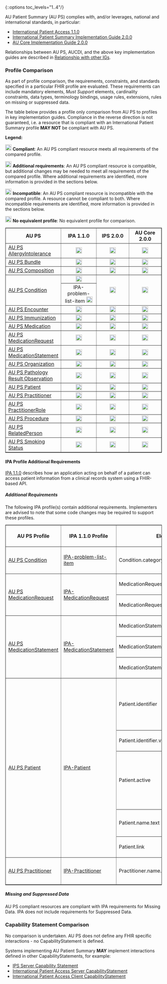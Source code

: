 {::options toc_levels="1..4"/}

AU Patient Summary (AU PS) complies with, and/or leverages, national and international standards, in particular:
- [International Patient Access 1.1.0](https://hl7.org/fhir/uv/ipa/STU1.1/)
- [International Patient Summary Implementation Guide 2.0.0](https://build.fhir.org/ig/HL7/fhir-ips/)
- [AU Core Implementation Guide 2.0.0](https://build.fhir.org/ig/hl7au/au-fhir-core/)

Relationships between AU PS, AUCDI, and the above key implementation guides are described in [Relationship with other IGs](relationship.html). 

### Profile Comparison
As part of profile comparison, the requirements, constraints, and standards specified in a particular FHIR profile are evaluated. These requirements can include mandatory elements, *Must Support* elements, cardinality constraints, data types, terminology bindings, usage rules, extensions, rules on missing or suppressed data. 

The table below provides a profile only comparison from AU PS to profiles in key implementation guides. Compliance in the reverse direction is not guaranteed, i.e. a resource that is compliant with an International Patient Summary profile **MAY NOT** be compliant with AU PS.

**Legend:**

<img src="green_checkmark.png" width="20"/> **Compliant**: An AU PS compliant resource meets all requirements of the compared profile.

<img src="orange_checkmark.png" width="20"/> **Additional requirements**: An AU PS compliant resource is compatible, but additional changes may be needed to meet all requirements of the compared profile. Where additional requirements are identified, more information is provided in the sections below.

<img src="cross_red_circle.png" width="20"/> **Incompatible**: An AU PS compliant resource is incompatible with the compared profile. A resource cannot be compliant to both. Where incompatible requirements are identified, more information is provided in the sections below.

<img src="minus_symbol.png" width="20"/> **No equivalent profile**: No equivalent profile for comparison.

<table border="1" style="width: 100%; margin: auto; border-collapse: collapse;">
    <thead>
        <tr>
            <th style="width: 25%; text-align: center; vertical-align: middle;">AU PS</th>
            <th style="width: 25%; text-align: center; vertical-align: middle;">IPA 1.1.0</th>
            <th style="width: 25%; text-align: center; vertical-align: middle;">IPS 2.0.0</th>
            <th style="width: 25%; text-align: center; vertical-align: middle;">AU Core 2.0.0</th>
        </tr>
    </thead>
    <tbody>
        <tr>
            <td style="width: 25%; text-align: left; vertical-align: middle;"><a href="StructureDefinition-au-ps-allergyintolerance.html">AU PS AllergyIntolerance</a></td>
            <td style="width: 25%; text-align: center; vertical-align: middle;"><img src="green_checkmark.png" width="20"/></td>
            <td style="width: 25%; text-align: center; vertical-align: middle;"><img src="green_checkmark.png" width="20"/></td>
            <td style="width: 25%; text-align: center; vertical-align: middle;"><img src="green_checkmark.png" width="20"/></td>
        </tr>
        <tr>
            <td style="width: 25%; text-align: left; vertical-align: middle;"><a href="StructureDefinition-au-ps-bundle.html">AU PS Bundle</a></td>
            <td style="width: 25%; text-align: center; vertical-align: middle;"><img src="minus_symbol.png" width="20"/></td>
            <td style="width: 25%; text-align: center; vertical-align: middle;"><img src="green_checkmark.png" width="20"/></td>
            <td style="width: 25%; text-align: center; vertical-align: middle;"><img src="minus_symbol.png" width="20"/></td>
        </tr>
        <tr>
            <td style="width: 25%; text-align: left; vertical-align: middle;"><a href="StructureDefinition-au-ps-composition.html">AU PS Composition</a></td>
            <td style="width: 25%; text-align: center; vertical-align: middle;"><img src="minus_symbol.png" width="20"/></td>
            <td style="width: 25%; text-align: center; vertical-align: middle;"><img src="green_checkmark.png" width="20"/></td>
            <td style="width: 25%; text-align: center; vertical-align: middle;"><img src="minus_symbol.png" width="20"/></td>
        </tr>
        <tr>
            <td rowspan="2" style="width: 25%; text-align: left; vertical-align: middle;"><a href="StructureDefinition-au-ps-condition.html">AU PS Condition</a></td>
            <td style="width: 25%; text-align: center; vertical-align: middle;"><img src="green_checkmark.png" width="20"/></td>
            <td rowspan="2" style="width: 25%; text-align: center; vertical-align: middle;"><img src="green_checkmark.png" width="20"/></td>
            <td rowspan="2" style="width: 25%; text-align: center; vertical-align: middle;"><img src="green_checkmark.png" width="20"/></td>
        </tr>
        <tr>
            <td style="width: 25%; text-align: center; vertical-align: middle;">IPA-problem-list-item <img src="orange_checkmark.png" width="20"/></td>
        </tr>
        <tr>
            <td style="width: 25%; text-align: left; vertical-align: middle;"><a href="StructureDefinition-au-ps-encounter.html">AU PS Encounter</a></td>
            <td style="width: 25%; text-align: center; vertical-align: middle;"><img src="minus_symbol.png" width="20"/></td>
            <td style="width: 25%; text-align: center; vertical-align: middle;"><img src="minus_symbol.png" width="20"/></td>
            <td style="width: 25%; text-align: center; vertical-align: middle;"><img src="green_checkmark.png" width="20"/></td>
        </tr>
        <tr>
            <td style="width: 25%; text-align: left; vertical-align: middle;"><a href="StructureDefinition-au-ps-immunization.html">AU PS Immunization</a></td>
            <td style="width: 25%; text-align: center; vertical-align: middle;"><img src="green_checkmark.png" width="20"/></td>
            <td style="width: 25%; text-align: center; vertical-align: middle;"><img src="green_checkmark.png" width="20"/></td>
            <td style="width: 25%; text-align: center; vertical-align: middle;"><img src="green_checkmark.png" width="20"/></td>
        </tr>
        <tr>
            <td style="width: 25%; text-align: left; vertical-align: middle;"><a href="StructureDefinition-au-ps-medication.html">AU PS Medication</a></td>
            <td style="width: 25%; text-align: center; vertical-align: middle;"><img src="green_checkmark.png" width="20"/></td>
            <td style="width: 25%; text-align: center; vertical-align: middle;"><img src="green_checkmark.png" width="20"/></td>
            <td style="width: 25%; text-align: center; vertical-align: middle;"><img src="green_checkmark.png" width="20"/></td>
        </tr>
        <tr>
            <td style="width: 25%; text-align: left; vertical-align: middle;"><a href="StructureDefinition-au-ps-medicationrequest.html">AU PS MedicationRequest</a></td>
            <td style="width: 25%; text-align: center; vertical-align: middle;"><img src="orange_checkmark.png" width="20"/></td>
            <td style="width: 25%; text-align: center; vertical-align: middle;"><img src="green_checkmark.png" width="20"/></td>
            <td style="width: 25%; text-align: center; vertical-align: middle;"><img src="green_checkmark.png" width="20"/></td>
        </tr>
        <tr>
            <td style="width: 25%; text-align: left; vertical-align: middle;"><a href="StructureDefinition-au-ps-medicationstatement.html">AU PS MedicationStatement</a></td>
            <td style="width: 25%; text-align: center; vertical-align: middle;"><img src="orange_checkmark.png" width="20"/></td>
            <td style="width: 25%; text-align: center; vertical-align: middle;"><img src="green_checkmark.png" width="20"/></td>
            <td style="width: 25%; text-align: center; vertical-align: middle;"><img src="green_checkmark.png" width="20"/></td>
        </tr>
        <tr>
            <td style="width: 25%; text-align: left; vertical-align: middle;"><a href="StructureDefinition-au-ps-organization.html">AU PS Organization</a></td>
            <td style="width: 25%; text-align: center; vertical-align: middle;"><img src="minus_symbol.png" width="20"/></td>
            <td style="width: 25%; text-align: center; vertical-align: middle;"><img src="green_checkmark.png" width="20"/></td>
            <td style="width: 25%; text-align: center; vertical-align: middle;"><img src="green_checkmark.png" width="20"/></td>
        </tr>
        <tr>
            <td style="width: 25%; text-align: left; vertical-align: middle;"><a href="StructureDefinition-au-ps-diagnosticresult-path.html">AU PS Pathology Result Observation</a></td>
            <td style="width: 25%; text-align: center; vertical-align: middle;"><img src="green_checkmark.png" width="20"/></td>
            <td style="width: 25%; text-align: center; vertical-align: middle;"><img src="green_checkmark.png" width="20"/></td>
            <td style="width: 25%; text-align: center; vertical-align: middle;"><img src="green_checkmark.png" width="20"/></td>
        </tr>
        <tr>
            <td style="width: 25%; text-align: left; vertical-align: middle;"><a href="StructureDefinition-au-ps-patient.html">AU PS Patient</a></td>
            <td style="width: 25%; text-align: center; vertical-align: middle;"><img src="orange_checkmark.png" width="20"/></td>
            <td style="width: 25%; text-align: center; vertical-align: middle;"><img src="green_checkmark.png" width="20"/></td>
            <td style="width: 25%; text-align: center; vertical-align: middle;"><img src="green_checkmark.png" width="20"/></td>
        </tr>
        <tr>
            <td style="width: 25%; text-align: left; vertical-align: middle;"><a href="StructureDefinition-au-ps-practitioner.html">AU PS Practitioner</a></td>
            <td style="width: 25%; text-align: center; vertical-align: middle;"><img src="orange_checkmark.png" width="20"/></td>
            <td style="width: 25%; text-align: center; vertical-align: middle;"><img src="green_checkmark.png" width="20"/></td>
            <td style="width: 25%; text-align: center; vertical-align: middle;"><img src="green_checkmark.png" width="20"/></td>
        </tr>
        <tr>
            <td style="width: 25%; text-align: left; vertical-align: middle;"><a href="StructureDefinition-au-ps-practitionerrole.html">AU PS PractitionerRole</a></td>
            <td style="width: 25%; text-align: center; vertical-align: middle;"><img src="green_checkmark.png" width="20"/></td>
            <td style="width: 25%; text-align: center; vertical-align: middle;"><img src="green_checkmark.png" width="20"/></td>
            <td style="width: 25%; text-align: center; vertical-align: middle;"><img src="green_checkmark.png" width="20"/></td>
        </tr>
        <tr>
            <td style="width: 25%; text-align: left; vertical-align: middle;"><a href="StructureDefinition-au-ps-procedure.html">AU PS Procedure</a></td>
            <td style="width: 25%; text-align: center; vertical-align: middle;"><img src="minus_symbol.png" width="20"/></td>
            <td style="width: 25%; text-align: center; vertical-align: middle;"><img src="green_checkmark.png" width="20"/></td>
            <td style="width: 25%; text-align: center; vertical-align: middle;"><img src="green_checkmark.png" width="20"/></td>
        </tr>
         <tr>
            <td style="width: 25%; text-align: left; vertical-align: middle;"><a href="StructureDefinition-au-ps-relatedperson.html">AU PS RelatedPerson</a></td>
            <td style="width: 25%; text-align: center; vertical-align: middle;"><img src="minus_symbol.png" width="20"/></td>
            <td style="width: 25%; text-align: center; vertical-align: middle;"><img src="minus_symbol.png" width="20"/></td>
            <td style="width: 25%; text-align: center; vertical-align: middle;"><img src="green_checkmark.png" width="20"/></td>
        </tr>
        <tr>
            <td style="width: 25%; text-align: left; vertical-align: middle;"><a href="StructureDefinition-au-ps-smokingstatus.html">AU PS Smoking Status</a></td>
            <td style="width: 25%; text-align: center; vertical-align: middle;"><img src="green_checkmark.png" width="20"/></td>
            <td style="width: 25%; text-align: center; vertical-align: middle;"><img src="green_checkmark.png" width="20"/></td>
            <td style="width: 25%; text-align: center; vertical-align: middle;"><img src="green_checkmark.png" width="20"/></td>
        </tr>
    </tbody>
</table>

#### IPA Profile Additional Requirements
[IPA 1.1.0](https://hl7.org/fhir/uv/ipa/STU1.1/) describes how an application acting on behalf of a patient can access patient information from a clinical records system using a FHIR-based API.

##### Additional Requirements
The following IPA profile(s) contain additional requirements. Implementers are advised to note that some code changes may be required to support these profiles.

<table border="1" style="width: 100%; margin: auto; border-collapse: collapse;">
    <thead>
        <tr>
            <th style="width: 25%;">AU PS Profile</th>
            <th style="width: 25%;">IPA 1.1.0 Profile</th>
            <th style="width: 25%;">Element</th>
            <th style="width: 25%;">IPA Profile Additional requirements</th>
        </tr>
    </thead>
    <tbody>
        <tr>
            <td style="width: 25%;"><a href="StructureDefinition-au-ps-condition.html">AU PS Condition</a></td>
            <td style="width: 25%;"><a href="https://hl7.org/fhir/uv/ipa/STU1.1/StructureDefinition-ipa-problem-list-item.html">IPA-problem-list-item</a></td>
            <td style="width: 25%;">Condition.category</td>
            <td style="width: 25%;">Requires category of 'problem-list-item'.</td>
        </tr>
        <tr>
            <td rowspan="2" style="width: 25%;"><a href="StructureDefinition-au-ps-medicationrequest.html">AU PS MedicationRequest</a></td>
            <td rowspan="2" style="width: 25%;"><a href="https://hl7.org/fhir/uv/ipa/STU1.1/StructureDefinition-ipa-medicationrequest.html">IPA-MedicationRequest</a></td>
            <td style="width: 25%;">MedicationRequest.reported[x]</td>
            <td style="width: 25%;"><i>Must Support</i> element in IPA.</td>
        </tr>
        <tr>
            <td style="width: 25%;">MedicationRequest.doNotPerfom</td>
            <td style="width: 25%;"><i>Must Support</i> element in IPA.</td>
        </tr>
        <tr>
            <td rowspan="3" style="width: 25%;"><a href="StructureDefinition-au-ps-medicationstatement.html">AU PS MedicationStatement</a></td>
            <td rowspan="3" style="width: 25%;"><a href="https://hl7.org/fhir/uv/ipa/STU1.1/StructureDefinition-ipa-medicationstatement.html">IPA-MedicationStatement</a></td>
            <td style="width: 25%;">MedicationStatement.statusReason</td>
            <td style="width: 25%;"><i>Must Support</i> element in IPA.</td>
        </tr>
        <tr>
            <td style="width: 25%;">MedicationStatement.context</td>
            <td style="width: 25%;"><i>Must Support</i> element in IPA.</td>
        </tr>
        <tr>
            <td style="width: 25%;">MedicationStatement.informationSource</td>
            <td style="width: 25%;"><i>Must Support</i> element in IPA.</td>
        </tr>
        <tr>
            <td rowspan="5" style="width: 25%;"><a href="StructureDefinition-au-ps-patient.html">AU PS Patient</a></td>
            <td rowspan="5" style="width: 25%;"><a href="https://hl7.org/fhir/uv/ipa/STU1/StructureDefinition-ipa-patient.html">IPA-Patient</a></td>
            <td style="width: 25%;">Patient.identifier</td>
            <td style="width: 25%;">IPA requires all identifiers to have value (1..1), and at least one of system, type or assigner (ipa-pat-1).</td>
        </tr>
        <tr>
            <td style="width: 25%;">Patient.identifier.value</td>
            <td style="width: 25%;"><i>Must Support</i> element in IPA.</td>
        </tr>
        <tr>
            <td style="width: 25%;">Patient.active</td>
            <td style="width: 25%;">Element SHOULD be present if Patient.link is present (ipa-pat-4). <i>Must Support</i> element in IPA.</td>
        </tr>
        <tr>
            <td style="width: 25%;">Patient.name.text</td>
            <td style="width: 25%;">Sub-element SHOULD be present (ipa-pat-3).</td>
        </tr>
        <tr>
            <td style="width: 25%;">Patient.link</td>
            <td style="width: 25%;"><i>Must Support</i> element in IPA.</td>
        </tr>
        <tr>
            <td style="width: 25%;"><a href="StructureDefinition-au-ps-practitioner.html">AU PS Practitioner</a></td>
            <td style="width: 25%;"><a href="https://hl7.org/fhir/uv/ipa/STU1.1/StructureDefinition-ipa-practitioner.html">IPA-Practitioner</a></td>
            <td style="width: 25%;">Practitioner.name.text</td>
            <td style="width: 25%;">Sub-element SHOULD be present (ipa-pract-1).</td>
        </tr>
    </tbody>
</table>

##### Missing and Suppressed Data
AU PS compliant resources are compliant with IPA requirements for Missing Data. IPA does not include requirements for Suppressed Data.

### Capability Statement Comparison

No comparison is undertaken. AU PS does not define any FHIR specific interactions - no CapabilityStatement is defined. 

Systems implementing AU Patient Summary **MAY** implement interactions defined in other CapabilityStatements, for example:
- [IPS Server Capability Statement](https://build.fhir.org/ig/HL7/fhir-ips/CapabilityStatement-ips-server.html)
- [International Patient Access Server CapabilityStatement](https://hl7.org/fhir/uv/ipa/CapabilityStatement-ipa-server.html)
- [International Patient Access Client CapabilityStatement](https://hl7.org/fhir/uv/ipa/CapabilityStatement-ipa-client.html)